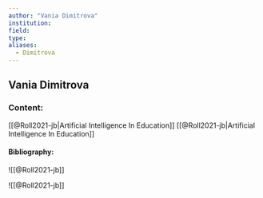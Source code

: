 ```yaml
---
author: "Vania Dimitrova"
institution:
field:
type:
aliases:
  - Dimitrova
---
```


## Vania Dimitrova

### Content:
[[@Roll2021-jb|Artificial Intelligence In Education]]
[[@Roll2021-jb|Artificial Intelligence In Education]]

#### Bibliography:

![[@Roll2021-jb]]

![[@Roll2021-jb]]